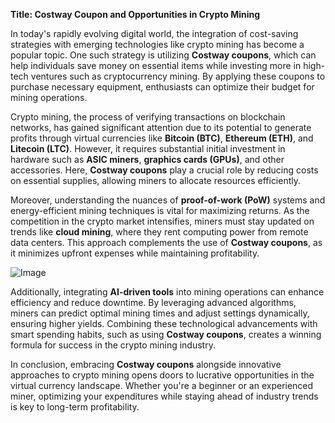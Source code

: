 **Title: Costway Coupon and Opportunities in Crypto Mining**

In today's rapidly evolving digital world, the integration of cost-saving strategies with emerging technologies like crypto mining has become a popular topic. One such strategy is utilizing **Costway coupons**, which can help individuals save money on essential items while investing more in high-tech ventures such as cryptocurrency mining. By applying these coupons to purchase necessary equipment, enthusiasts can optimize their budget for mining operations.

Crypto mining, the process of verifying transactions on blockchain networks, has gained significant attention due to its potential to generate profits through virtual currencies like **Bitcoin (BTC)**, **Ethereum (ETH)**, and **Litecoin (LTC)**. However, it requires substantial initial investment in hardware such as **ASIC miners**, **graphics cards (GPUs)**, and other accessories. Here, **Costway coupons** play a crucial role by reducing costs on essential supplies, allowing miners to allocate resources efficiently.

Moreover, understanding the nuances of **proof-of-work (PoW)** systems and energy-efficient mining techniques is vital for maximizing returns. As the competition in the crypto market intensifies, miners must stay updated on trends like **cloud mining**, where they rent computing power from remote data centers. This approach complements the use of **Costway coupons**, as it minimizes upfront expenses while maintaining profitability.

![Image](https://github.com/user-attachments/assets/31692037-0104-4703-abd1-696b6a7dd41b)

Additionally, integrating **AI-driven tools** into mining operations can enhance efficiency and reduce downtime. By leveraging advanced algorithms, miners can predict optimal mining times and adjust settings dynamically, ensuring higher yields. Combining these technological advancements with smart spending habits, such as using **Costway coupons**, creates a winning formula for success in the crypto mining industry.

In conclusion, embracing **Costway coupons** alongside innovative approaches to crypto mining opens doors to lucrative opportunities in the virtual currency landscape. Whether you're a beginner or an experienced miner, optimizing your expenditures while staying ahead of industry trends is key to long-term profitability.